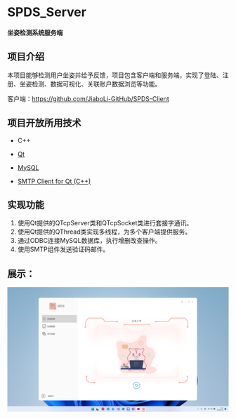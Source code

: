 # SPDS_Server
**坐姿检测系统服务端**

## 项目介绍

​         本项目能够检测用户坐姿并给予反馈，项目包含客户端和服务端，实现了登陆、注册、坐姿检测、数据可视化、关联账户数据浏览等功能。  

客户端：https://github.com/JiaboLi-GitHub/SPDS-Client

## 项目开放所用技术

- C++

- [Qt](https://www.qt.io/zh-cn/)

- [MySQL](https://www.mysql.com/)

- [SMTP Client for Qt (C++)](https://github.com/bluetiger9/SmtpClient-for-Qt)

  

## 实现功能

1. 使用Qt提供的QTcpServer类和QTcpSocket类进行套接字通讯。
2. 使用Qt提供的QThread类实现多线程，为多个客户端提供服务。
3. 通过ODBC连接MySQL数据库，执行增删改查操作。
4. 使用SMTP组件发送验证码邮件。

## 展示：

![SPDS主页面](GitHub/Img/SPDS.png)

